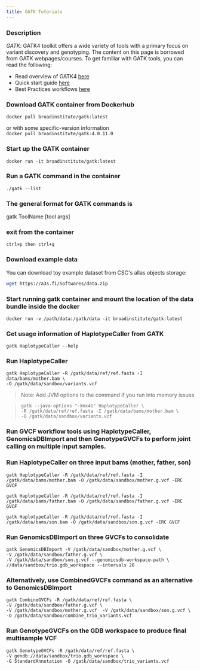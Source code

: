 ```yaml
---
title: GATK Tutorials
---
```


### Description
*GATK*: GATK4 toolkit offers a wide variety of tools with a primary focus on variant discovery and genotyping. The content on this page is borrowed from GATK webpages/courses. To get familiar with GATK tools, you can read the following:

- Read overview of GATK4 [here](https://software.broadinstitute.org/gatk/gatk4)
- Quick start guide [here](https://software.broadinstitute.org/gatk/documentation/quickstart)
- Best Practices workflows [here](https://software.broadinstitute.org/gatk/best-practices/)

### Download GATK container from Dockerhub

```docker pull broadinstitute/gatk:latest``` <br>

  or with some specific-version information  <br>
```docker pull broadinstitute/gatk:4.0.11.0```

### Start up the GATK container

```docker run -it broadinstitute/gatk:latest```

### Run a GATK command in the container

```./gatk --list```

### The general format for GATK commands is
gatk ToolName [tool args]

### exit from the container

```ctrl+p then ctrl+q```

### Download example data
You can download toy example dataset from CSC's allas objects storage:

```bash
wget https://a3s.fi/Softwares/data.zip
```

### Start running gatk container and mount the location of the data bundle inside the docker

``` docker run -v /path/data:/gatk/data -it broadinstitute/gatk:latest ```


### Get usage information of HaplotypeCaller from GATK

```gatk HaplotypeCaller --help```

### Run HaplotypeCaller

``` gatk HaplotypeCaller -R /gatk/data/ref/ref.fasta -I data/bams/mother.bam \ ``` <br>
``` -O /gatk/data/sandbox/variants.vcf ```

> Note: Add JVM options to the command if you run into memory issues

> ``` gatk --java-options "-Xmx4G" HaplotypeCaller \ ``` <br>
> ``` -R /gatk/data/ref/ref.fasta -I /gatk/data/bams/mother.bam \ ``` <br>
> ```-O /gatk/data/sandbox/variants.vcf ```


### Run GVCF workflow tools using HaplotypeCaller, GenomicsDBImport and then GenotypeGVCFs to perform joint calling on multiple input samples.

### Run HaplotypeCaller on three input bams (mother, father, son)

``` gatk HaplotypeCaller -R /gatk/data/ref/ref.fasta -I /gatk/data/bams/mother.bam -O /gatk/data/sandbox/mother.g.vcf -ERC GVCF ```

``` gatk HaplotypeCaller -R /gatk/data/ref/ref.fasta -I /gatk/data/bams/father.bam -O /gatk/data/sandbox/father.g.vcf -ERC GVCF ```

```gatk HaplotypeCaller -R /gatk/data/ref/ref.fasta -I /gatk/data/bams/son.bam -O /gatk/data/sandbox/son.g.vcf -ERC GVCF ```

### Run GenomicsDBImport on three GVCFs to consolidate

``` gatk GenomicsDBImport -V /gatk/data/sandbox/mother.g.vcf \ ``` <br>
``` -V /gatk/data/sandbox/father.g.vcf \ ``` <br>
``` -V /gatk/data/sandbox/son.g.vcf --genomicsdb-workspace-path \ ``` <br>
```//data/sandbox/trio.gdb_workspace --intervals 20 ```

### Alternatively, use CombinedGVCFs command as an alternative to GenomicsDBImport

```gatk CombineGVCFs -R /gatk/data/ref/ref.fasta \  ``` <br>
```-V /gatk/data/sandbox/father.g.vcf \  ``` <br>
```-V /gatk/data/sandbox/mother.g.vcf  -V /gatk/data/sandbox/son.g.vcf \ ``` <br>
``` -O /gatk/data/sandbox/combine_trio_variants.vcf ```

### Run GenotypeGVCFs on the GDB workspace to produce final multisample VCF

``` gatk GenotypeGVCFs -R /gatk/data/ref/ref.fasta \   ``` <br>
``` -V gendb://data/sandbox/trio.gdb_workspace \  ``` <br>
```-G StandardAnnotation -O /gatk/data/sandbox/trio_variants.vcf ``` <br>

